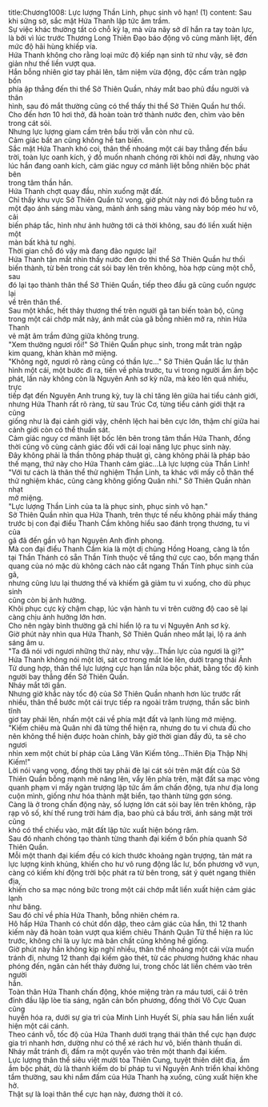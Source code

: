 title:Chương1008: Lực lượng Thần Linh, phục sinh vô hạn! (1)
content:
Sau khi sững sờ, sắc mặt Hứa Thanh lập tức âm trầm.<br>Sự việc khác thường tất có chỗ kỳ lạ, mà vừa nãy sở dĩ hắn ra tay toàn lực,<br>là bởi vì lúc trước Thương Long Thiên Đạo báo động vô cùng mãnh liệt, đến<br>mức độ hãi hùng khiếp vía.<br>Hứa Thanh không cho rằng loại mức độ kiếp nạn sinh tử như vậy, sẽ đơn<br>giản như thế liền vượt qua.<br>Hắn bỗng nhiên giơ tay phải lên, tâm niệm vừa động, độc cấm tràn ngập bốn<br>phía ập thẳng đến thi thể Sở Thiên Quần, nháy mắt bao phủ đầu người và thân<br>hình, sau đó mắt thường cũng có thể thấy thi thể Sở Thiên Quần hư thối.<br>Cho đến hơn 10 hơi thở, đã hoàn toàn trở thành nước đen, chìm vào bên<br>trong cát sỏi.<br>Nhưng lực lượng giam cầm trên bầu trời vẫn còn như cũ.<br>Cảm giác bất an cũng không hề tan biến.<br>Sắc mặt Hứa Thanh khó coi, thân thể nhoáng một cái bay thẳng đến bầu<br>trời, toàn lực oanh kích, ý đồ muốn nhanh chóng rời khỏi nơi đây, nhưng vào<br>lúc hắn đang oanh kích, cảm giác nguy cơ mãnh liệt bỗng nhiên bộc phát bên<br>trong tâm thần hắn.<br>Hứa Thanh chợt quay đầu, nhìn xuống mặt đất.<br>Chỉ thấy khu vực Sở Thiên Quần tử vong, giờ phút này nơi đó bỗng tuôn ra<br>một đạo ánh sáng màu vàng, mảnh ánh sáng màu vàng này bóp méo hư vô, cải<br>biến pháp tắc, hình như ảnh hưởng tới cả thời không, sau đó liền xuất hiện một<br>màn bất khả tư nghị.<br>Thời gian chỗ đó vậy mà đang đảo ngược lại!<br>Hứa Thanh tận mắt nhìn thấy nước đen do thi thể Sở Thiên Quần hư thối<br>biến thành, từ bên trong cát sỏi bay lên trên không, hòa hợp cùng một chỗ, sau<br>đó lại tạo thành thân thể Sở Thiên Quần, tiếp theo đầu gã cũng cuốn ngược lại<br>về trên thân thể.<br>Sau một khắc, hết thảy thương thế trên người gã tan biến toàn bộ, cũng<br>trong một cái chớp mắt này, ánh mắt của gã bỗng nhiên mở ra, nhìn Hứa Thanh<br>vẻ mặt âm trầm đứng giữa không trung.<br>"Xem thường ngươi rồi!" Sở Thiên Quần phục sinh, trong mắt tràn ngập<br>kim quang, khàn khàn mở miệng.<br>"Không ngờ, ngươi rõ ràng cũng có thần lực..." Sở Thiên Quần lắc lư thân<br>hình một cái, một bước đi ra, tiến về phía trước, tu vi trong người ầm ầm bộc<br>phát, lần này không còn là Nguyên Anh sơ kỳ nữa, mà kéo lên quá nhiều, trực<br>tiếp đạt đến Nguyên Anh trung kỳ, tuy là chỉ tăng lên giữa hai tiểu cảnh giới,<br>nhưng Hứa Thanh rất rõ ràng, từ sau Trúc Cơ, từng tiểu cảnh giới thật ra cũng<br>giống như là đại cảnh giới vậy, chênh lệch hai bên cực lớn, thậm chí giữa hai<br>cảnh giới còn có thể thuấn sát.<br>Cảm giác nguy cơ mãnh liệt bốc lên bên trong tâm thần Hứa Thanh, đồng<br>thời cũng vô cùng cảnh giác đối với cái loại năng lực phục sinh này.<br>Đây không phải là thần thông pháp thuật gì, càng không phải là pháp bảo<br>thế mạng, thứ này cho Hứa Thanh cảm giác…Là lực lượng của Thần Linh!<br>"Với tư cách là thân thể thử nghiệm Thần Linh, ta khác với mấy cỗ thân thể<br>thử nghiệm khác, cũng càng không giống Quân nhi." Sở Thiên Quần nhàn nhạt<br>mở miệng.<br>"Lực lượng Thần Linh của ta là phục sinh, phục sinh vô hạn."<br>Sở Thiên Quần nhìn qua Hứa Thanh, trên thực tế nếu không phải mấy tháng<br>trước bị con đại điểu Thanh Cầm không hiểu sao đánh trọng thương, tu vi của<br>gã đã đến gần vô hạn Nguyên Anh đỉnh phong.<br>Mà con đại điểu Thanh Cầm kia là một dị chủng Hồng Hoang, càng là tồn<br>tại Thần Thánh có sẵn Thần Tính thuộc về tầng thứ cực cao, bổn mạng thần<br>quang của nó mặc dù không cách nào cắt ngang Thần Tính phục sinh của gã,<br>nhưng cũng lưu lại thương thế và khiếm gã giảm tu vi xuống, cho dù phục sinh<br>cũng còn bị ảnh hưởng.<br>Khôi phục cực kỳ chậm chạp, lúc vận hành tu vi trên cường độ cao sẽ lại<br>càng chịu ảnh hưởng lớn hơn.<br>Cho nên ngày bình thường gã chỉ hiển lộ ra tu vi Nguyên Anh sơ kỳ.<br>Giờ phút này nhìn qua Hứa Thanh, Sở Thiên Quần nheo mắt lại, lộ ra ánh<br>sáng âm u.<br>"Ta đã nói với ngươi những thứ này, như vậy…Thần lực của ngươi là gì?"<br>Hứa Thanh không nói một lời, sát cơ trong mắt lóe lên, dưới trạng thái Ảnh<br>Tử dung hợp, thân thể lực lượng cực hạn lần nữa bộc phát, bằng tốc độ kinh<br>người bay thẳng đến Sở Thiên Quần.<br>Nháy mắt tới gần.<br>Nhưng giờ khắc này tốc độ của Sở Thiên Quần nhanh hơn lúc trước rất<br>nhiều, thân thể bước một cái trực tiếp ra ngoài trăm trượng, thần sắc bình tĩnh<br>giơ tay phải lên, nhấn một cái về phía mặt đất và lạnh lùng mở miệng.<br>"Kiếm chiêu mà Quân nhi đã từng thể hiện ra, nhưng do tu vi chưa đủ cho<br>nên không thể hiện được hoàn chỉnh, bây giờ thời gian đầy đủ, ta sẽ cho ngươi<br>nhìn xem một chút bí pháp của Lăng Vân Kiếm tông…Thiên Địa Thập Nhị<br>Kiếm!"<br>Lời nói vang vọng, đồng thời tay phải đè lại cát sỏi trên mặt đất của Sở<br>Thiên Quần bỗng mạnh mẽ nâng lên, vẩy lên phía trên, mặt đất sa mạc vòng<br>quanh phạm vi mấy ngàn trượng lập tức ầm ầm chấn động, tựa như địa long<br>cuộn mình, giống như hóa thành mặt biển, tạo thành từng gợn sóng.<br>Càng là ở trong chấn động này, số lượng lớn cát sỏi bay lên trên không, rập<br>rạp vô số, khí thế rung trời hám địa, bao phủ cả bầu trời, ánh sáng mặt trời cũng<br>khó có thể chiếu vào, mặt đất lập tức xuất hiện bóng râm.<br>Sau đó nhanh chóng tạo thành từng thanh đại kiếm ở bốn phía quanh Sở<br>Thiên Quần.<br>Mỗi một thanh đại kiếm đều có kích thước khoảng ngàn trượng, tản mát ra<br>lực lượng kinh khủng, khiến cho hư vô rung động lắc lư, bốn phương vỡ vụn,<br>càng có kiếm khí động trời bộc phát ra từ bên trong, sát ý quét ngang thiên địa,<br>khiến cho sa mạc nóng bức trong một cái chớp mắt liền xuất hiện cảm giác lạnh<br>như băng.<br>Sau đó chỉ về phía Hứa Thanh, bỗng nhiên chém ra.<br>Hô hấp Hứa Thanh có chút dồn dập, theo cảm giác của hắn, thì 12 thanh<br>kiếm này đã hoàn toàn vượt qua kiếm chiêu Thánh Quân Tử thể hiện ra lúc<br>trước, không chỉ là uy lực mà bản chất cũng không hề giống.<br>Giờ phút này hắn không kịp nghĩ nhiều, thân thể nhoáng một cái vừa muốn<br>tránh đi, nhưng 12 thanh đại kiếm gào thét, từ các phương hướng khác nhau<br>phóng đến, ngăn cản hết thảy đường lui, trong chốc lát liền chém vào trên người<br>hắn.<br>Toàn thân Hứa Thanh chấn động, khóe miệng tràn ra máu tươi, cái ô trên<br>đỉnh đầu lập lòe tia sáng, ngăn cản bốn phương, đồng thời Vô Cực Quan cũng<br>huyễn hóa ra, dưới sự gia trì của Minh Linh Huyết Sí, phía sau hắn liền xuất<br>hiện một cái cánh.<br>Theo cánh vỗ, tốc độ của Hứa Thanh dưới trạng thái thân thể cực hạn được<br>gia trì nhanh hơn, dường như có thể xé rách hư vô, biến thành thuấn di.<br>Nháy mắt tránh đi, đấm ra một quyền vào trên một thanh đại kiếm.<br>Lực lượng thân thể siêu việt mười tòa Thiên Cung, tuyệt thiên diệt địa, ầm<br>ầm bộc phát, dù là thanh kiếm do bí pháp tu vi Nguyên Anh triển khai không<br>tầm thường, sau khi nắm đấm của Hứa Thanh hạ xuống, cũng xuất hiện khe hở.<br>Thật sự là loại thân thể cực hạn này, đương thời ít có.